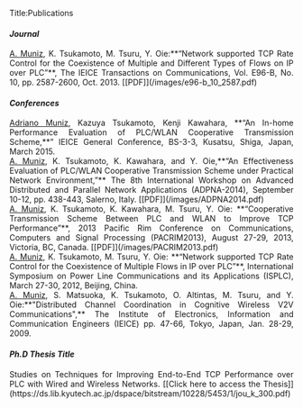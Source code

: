 Title:Publications

#### _Journal_ 
<div style="text-align:justify" markdown="0.75">
<ins>A. Muniz</ins>, K. Tsukamoto, M. Tsuru, Y. Oie:**“Network supported TCP Rate Control for the Coexistence of Multiple and Different Types of Flows on IP over PLC”**, The  IEICE Transactions on Communications, Vol. E96-B, No. 10, pp. 2587-2600, Oct. 2013. 
[[PDF]](/images/e96-b_10_2587.pdf)
</div> 


#### _Conferences_


<div style="text-align:justify" markdown="0.75">
<ins>Adriano Muniz</ins>, Kazuya Tsukamoto, Kenji Kawahara, **“An In-home Performance Evaluation of PLC/WLAN Cooperative Transmission Scheme,**” IEICE General Conference, BS-3-3, Kusatsu, Shiga, Japan, March 2015.
</div>

<!---<div style="text-align-last:right" markdown="0.75"> [PDF file here](/images/C.V.pdf) </div>--->


<div style="text-align:justify" markdown="0.75">
<ins>A. Muniz</ins>, K. Tsukamoto, K. Kawahara, and Y. Oie,**“An Effectiveness Evaluation of PLC/WLAN Cooperative Transmission Scheme under Practical Network Environment,”** The 8th International Workshop on Advanced Distributed and Parallel Network Applications (ADPNA-2014), September 10-12, pp. 438-443, Salerno, Italy.
[[PDF]](/images/ADPNA2014.pdf)
</div>

<div style="text-align:justify" markdown="0.75">
<ins>A. Muniz</ins>, K. Tsukamoto, K. Kawahara, M. Tsuru, Y. Oie: **“Cooperative Transmission Scheme Between PLC and WLAN to Improve TCP Performance”**, 2013 Pacific Rim Conference on Communications, Computers and Signal Processing (PACRIM2013), August 27-29, 2013, Victoria, BC, Canada.
[[PDF]](/images/PACRIM2013.pdf)
</div>

<div style="text-align:justify" markdown="0.75">
<ins>A. Muniz</ins>, K. Tsukamoto, M. Tsuru, Y. Oie: **“Network supported TCP Rate Control for the Coexistence of Multiple Flows in IP over PLC”**, International Symposium on Power Line Communications and its Applications (ISPLC), March 27-30, 2012, Beijing, China.
</div>

<div style="text-align:justify" markdown="0.75">
<ins>A. Muniz</ins>, S. Matsuoka, K. Tsukamoto, O. Altintas, M. Tsuru, and Y. Oie:**"Distributed Channel Coordination in Cognitive Wireless V2V Communications",** The Institute of Electronics, Information and Communication Engineers (IEICE) pp. 47-66, Tokyo, Japan, Jan. 28-29, 2009.
</div>

#### _Ph.D Thesis Title_
<div style="text-align:justify" markdown="0.75">
Studies on Techniques for Improving End-to-End TCP Performance over PLC with Wired and Wireless Networks. [[Click here to access the Thesis]](https://ds.lib.kyutech.ac.jp/dspace/bitstream/10228/5453/1/jou_k_300.pdf)
</div>

